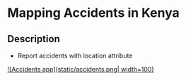 # Mapping Accidents in Kenya

## Description

- Report accidents with location attribute

[![Accidents app](static/accidents.png| width=100)](https://www.youtube.com/watch?v=pM1moK0JSQc&t=30s "Accidents app")
